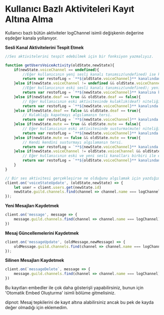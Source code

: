 # Kullanıcı Bazlı Aktiviteleri Kayıt Altına Alma

Kullanıcı bazlı bütün aktiviteler logChannel isimli değişkenin değerine eşdeğer kanala yollanıyor.

**Sesli Kanal Aktivitelerini Tespit Etmek**

```js
//Ses aktivitelerini tespit edebilmek için bir fonksiyon yazmalıyız.

function getUsersVoiceActivity(oldState,newState){
	if(newState.voiceChannel == undefined){
		//Eğer kullanıcının yeni sesli kanalı tanımsız(undefined) ise kullanıcı kanaldan ayrılmıştır.
		return var restofLog = `**${oldState.voiceChannel}** kanalından ayrıldı.`
	}else if(newState.voiceChannel != undefined && oldState.voiceChannel == undefined){
		//Eğer kullanıcının eski sesli kanalı tanımsız(undefined); yeni sesli kanalı tanımsız değilse kullanıcı bir kanala katılmıştır.
		return var restofLog = `**${newState.voiceChannel}** kanalına katıldı.`
	}else if(newState.deaf == true && oldState.deaf == false){
		// Eğer kullanıcının eski aktivitesinde kulaklık(deaf) niteliği(property) false; yeni aktivitesinde true ise kullanıcı kendisini susturmuştur.
		return var restofLog = `**${newState.voiceChannel}** kanalında kulaklığını kapattı.`
	}else if(newState.deaf == false && oldState.deaf == true){
		// Kulaklığı kapatmayı algılamanın tersi.
		return var restofLog = `**${newState.voiceChannel}** kanalında kulaklığını açtı.`
	}else if(newState.mute == true && oldState.mute == false){
		// Eğer kullanıcının eski aktivitesinde susturma(mute) niteliği(property) false; yeni aktivitesinde true ise kullanıcı kendisini susturmuştur.
		return var restofLog = `**${newState.voiceChannel}** kanalında kendisini susturdu.`
	}else if(newState.mute == false && oldState.mute == true){
		// Kendi kendini susturmayı algılamanın tersi.
		return var restofLog = `**${newState.voiceChannel}** kanalında kendi susturmasını kaldırdı.`
	}else if(newState.voiceChannel != oldState.voiceChannel && oldState.voiceChannel != undefined){
		// Eğer kullanıcının eski ve yeni sesli kanalları birbiri ile eşleşmiyorsa kullanıcı başka bir kanala geçmiştir.
		return var restofLog = `**${oldState.voiceChannel}** kanalından ayrılarak **${newState.voiceChannel}** kanalına katıldı.`
	}
}

// Bir ses aktivitesi gerçekleşirse ne olduğunu algılamak için yazdığımız fonksiyonu kullanmalıyız.
client.on('voiceStateUpdate', (oldState,newState) => {
	let user = client.users.get(newState.id)
	newState.guild.channels.find(channel => channel.name === logChannel).send(`${user.username}#${user.discriminator} ${getUsersVoiceActivity(oldState,newState)}`)
});
```

**Yeni Mesajları Kaydetmek**

```js
client.on('message', message => {
	message.guild.channels.find(channel => channel.name === logChannel).send(`${message.author} kullanıcısı  #${message.channel.name} kanalına ${message.content} şeklinde bir mesaj gönderdi.`)
})
```

**Mesaj Güncellemelerini Kaydetmek**

```js
client.on('messageUpdate', (oldMessage,newMessage) => {
	oldMessage.guild.channels.find(channel => channel.name === logChannel).send(`${message.author} kullanıcısı ${newMessage.channel.name} kanalındaki ${oldMessage.content} mesajını ${newMessage.content} şeklinde güncelledi.`)
});
```

**Silinen Mesajları Kaydetmek**

```js
client.on(`messageDelete`, message => {
	message.guild.channels.find(channel => channel.name === logChannel).send(`${message.author} kullanıcısının ${message.channel.name} kanalındaki ${message.content} mesajı silindi.`)
})
```

Bu kayıtları embedler ile çok daha gösterişli yapabilirsiniz, bunun için 'Otomatik Embed Oluşturma' isimli bölüme gitmelisiniz.

dipnot: Mesaj tepkilerini de kayıt altına alabilirsiniz ancak bu pek de kayda değer olmadığı için eklemedim.
